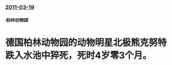 ### [2011-03-19](/zh/news/2011/03/19/index.md)

##### 柏林动物园
# 德国柏林动物园的动物明星北极熊克努特跌入水池中猝死，死时4岁零3个月。



